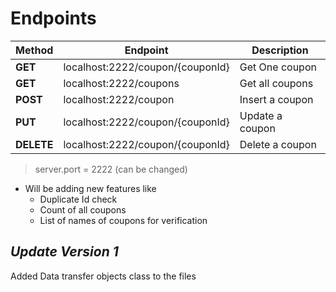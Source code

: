 # Endpoints

|Method| Endpoint      | Description |
|------| ------------- |------------ |         
|**GET**| localhost:2222/coupon/{couponId} | Get One coupon |  
|**GET**| localhost:2222/coupons | Get all coupons   |
|**POST**| localhost:2222/coupon | Insert a coupon  |
|**PUT**| localhost:2222/coupon/{couponId} | Update a coupon |  
|**DELETE**| localhost:2222/coupon/{couponId} | Delete a coupon  |

> server.port = 2222 (can be changed)

* Will be adding new features like
  * Duplicate Id check
   * Count of all coupons
   * List of names of coupons for verification

<h2><i>Update Version 1</i></h2>

Added Data transfer objects class to the files
